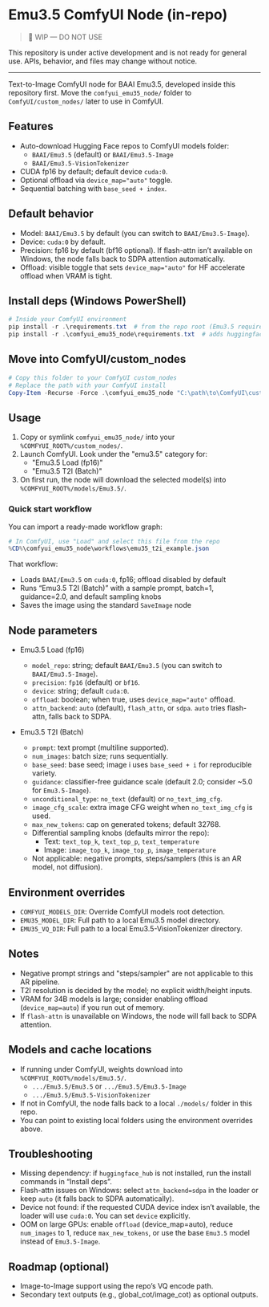 # Emu3.5 ComfyUI Node (in-repo)

> 🚧 WIP — DO NOT USE

This repository is under active development and is not ready for general use. APIs, behavior, and files may change without notice.

---

Text-to-Image ComfyUI node for BAAI Emu3.5, developed inside this repository first. Move the `comfyui_emu35_node/` folder to `ComfyUI/custom_nodes/` later to use in ComfyUI.

## Features

- Auto-download Hugging Face repos to ComfyUI models folder:
  - `BAAI/Emu3.5` (default) or `BAAI/Emu3.5-Image`
  - `BAAI/Emu3.5-VisionTokenizer`
- CUDA fp16 by default; default device `cuda:0`.
- Optional offload via `device_map="auto"` toggle.
- Sequential batching with `base_seed + index`.

## Default behavior

- Model: `BAAI/Emu3.5` by default (you can switch to `BAAI/Emu3.5-Image`).
- Device: `cuda:0` by default.
- Precision: fp16 by default (bf16 optional). If flash-attn isn’t available on Windows, the node falls back to SDPA attention automatically.
- Offload: visible toggle that sets `device_map="auto"` for HF accelerate offload when VRAM is tight.

## Install deps (Windows PowerShell)

```powershell
# Inside your ComfyUI environment
pip install -r .\requirements.txt  # from the repo root (Emu3.5 requirements)
pip install -r .\comfyui_emu35_node\requirements.txt  # adds huggingface_hub
```

## Move into ComfyUI/custom_nodes

```powershell
# Copy this folder to your ComfyUI custom_nodes
# Replace the path with your ComfyUI install
Copy-Item -Recurse -Force .\comfyui_emu35_node "C:\path\to\ComfyUI\custom_nodes\comfyui_emu35_node"
```

## Usage

1. Copy or symlink `comfyui_emu35_node/` into your `%COMFYUI_ROOT%/custom_nodes/`.
2. Launch ComfyUI. Look under the "emu3.5" category for:
   - "Emu3.5 Load (fp16)"
   - "Emu3.5 T2I (Batch)"
3. On first run, the node will download the selected model(s) into `%COMFYUI_ROOT%/models/Emu3.5/`.

### Quick start workflow

You can import a ready-made workflow graph:

```powershell
# In ComfyUI, use "Load" and select this file from the repo
%CD%\comfyui_emu35_node\workflows\emu35_t2i_example.json
```

That workflow:

- Loads `BAAI/Emu3.5` on `cuda:0`, fp16; offload disabled by default
- Runs “Emu3.5 T2I (Batch)” with a sample prompt, batch=1, guidance=2.0, and default sampling knobs
- Saves the image using the standard `SaveImage` node

## Node parameters

- Emu3.5 Load (fp16)
  - `model_repo`: string; default `BAAI/Emu3.5` (you can switch to `BAAI/Emu3.5-Image`).
  - `precision`: `fp16` (default) or `bf16`.
  - `device`: string; default `cuda:0`.
  - `offload`: boolean; when true, uses `device_map="auto"` offload.
  - `attn_backend`: `auto` (default), `flash_attn`, or `sdpa`. `auto` tries flash-attn, falls back to SDPA.

- Emu3.5 T2I (Batch)
  - `prompt`: text prompt (multiline supported).
  - `num_images`: batch size; runs sequentially.
  - `base_seed`: base seed; image i uses `base_seed + i` for reproducible variety.
  - `guidance`: classifier-free guidance scale (default 2.0; consider ~5.0 for `Emu3.5-Image`).
  - `unconditional_type`: `no_text` (default) or `no_text_img_cfg`.
  - `image_cfg_scale`: extra image CFG weight when `no_text_img_cfg` is used.
  - `max_new_tokens`: cap on generated tokens; default 32768.
  - Differential sampling knobs (defaults mirror the repo):
    - Text: `text_top_k`, `text_top_p`, `text_temperature`
    - Image: `image_top_k`, `image_top_p`, `image_temperature`
  - Not applicable: negative prompts, steps/samplers (this is an AR model, not diffusion).

## Environment overrides

- `COMFYUI_MODELS_DIR`: Override ComfyUI models root detection.
- `EMU35_MODEL_DIR`: Full path to a local Emu3.5 model directory.
- `EMU35_VQ_DIR`: Full path to a local Emu3.5-VisionTokenizer directory.

## Notes

- Negative prompt strings and "steps/sampler" are not applicable to this AR pipeline.
- T2I resolution is decided by the model; no explicit width/height inputs.
- VRAM for 34B models is large; consider enabling offload (`device_map=auto`) if you run out of memory.
- If `flash-attn` is unavailable on Windows, the node will fall back to SDPA attention.

## Models and cache locations

- If running under ComfyUI, weights download into `%COMFYUI_ROOT%/models/Emu3.5/`.
  - `.../Emu3.5/Emu3.5` or `.../Emu3.5/Emu3.5-Image`
  - `.../Emu3.5/Emu3.5-VisionTokenizer`
- If not in ComfyUI, the node falls back to a local `./models/` folder in this repo.
- You can point to existing local folders using the environment overrides above.

## Troubleshooting

- Missing dependency: if `huggingface_hub` is not installed, run the install commands in “Install deps”.
- Flash-attn issues on Windows: select `attn_backend=sdpa` in the loader or keep `auto` (it falls back to SDPA automatically).
- Device not found: if the requested CUDA device index isn’t available, the loader will use `cuda:0`. You can set `device` explicitly.
- OOM on large GPUs: enable `offload` (device_map=auto), reduce `num_images` to 1, reduce `max_new_tokens`, or use the base `Emu3.5` model instead of `Emu3.5-Image`.

## Roadmap (optional)

- Image-to-Image support using the repo’s VQ encode path.
- Secondary text outputs (e.g., global_cot/image_cot) as optional outputs.
